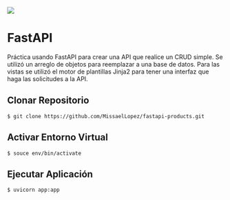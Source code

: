 ![](https://camo.githubusercontent.com/86d9ca3437f5034da052cf0fd398299292aab0e4479b58c20f2fc37dd8ccbe05/68747470733a2f2f666173746170692e7469616e676f6c6f2e636f6d2f696d672f6c6f676f2d6d617267696e2f6c6f676f2d7465616c2e706e67)

# FastAPI

Práctica usando FastAPI para crear una API que realice un CRUD simple. Se utilizó un arreglo de objetos para reemplazar a una base de datos.
Para las vistas se utilizó el motor de plantillas Jinja2 para tener una interfaz que haga las solicitudes a la API.

## Clonar Repositorio
`$ git clone https://github.com/MissaelLopez/fastapi-products.git`

## Activar Entorno Virtual
`$ souce env/bin/activate`

## Ejecutar Aplicación
`$ uvicorn app:app`
